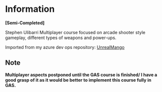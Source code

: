 # Information
**[Semi-Completed]**

Stephen Ulibarri Multiplayer course focused on arcade shooter style gameplay, different types of weapons and power-ups.

Imported from my azure dev ops repository:
[UnrealMango](https://dev.azure.com/UnrealMango/_git/Unreal_MultiplayerBlaster)

## Note
**Multiplayer aspects postponed until the GAS course is finished/ I have a good grasp of it as it would be better to implement this course fully in GAS.**

